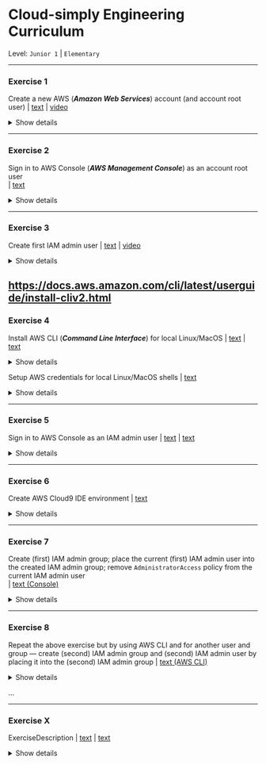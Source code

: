 # Cloud-simply Engineering Curriculum
Level: `Junior 1` | `Elementary`

---
### Exercise 1
Create a new AWS (***Amazon Web Services***) account (and account root user)
  | [text](https://aws.amazon.com/premiumsupport/knowledge-center/create-and-activate-aws-account/)
  | [video](https://www.youtube.com/watch?v=v3WLJ_0hnOU)
<details><summary>Show details</summary>

* **What we have as a result (to check/validate)**
  * AWS account root user credentials: email, password; 12-digit AWS account ID
</details>

---
### Exercise 2
Sign in to AWS Console (***AWS Management Console***) as an account root user	
  | [text](https://docs.aws.amazon.com/IAM/latest/UserGuide/console.html#root-user-sign-in-page)
<details><summary>Show details</summary>

* **What we have as a result (to check/validate)**
  * Access to AWS Cloud resources under the account root user via web interface
</details>

---
### Exercise 3
Create first IAM admin user
  | [text](https://activate.workshop.aws/020_landingzone/prepare/aws-side/administration/30-create-user.html)
  | [video](https://www.youtube.com/watch?v=wRzzBb18qUw&t=321s)
<details><summary>Show details</summary>
  
* **Details**
  * Use AWS Console
* **What we have as a result (to check/validate)**
  * (First) IAM admin user credentials: username, password, access key ID, secret access key 
</details>


https://docs.aws.amazon.com/cli/latest/userguide/install-cliv2.html
---
### Exercise 4
Install AWS CLI (***Command Line Interface***) for local Linux/MacOS
  | [text](https://docs.aws.amazon.com/cli/latest/userguide/install-cliv2.html)
  | [text](https://catalog.us-east-1.prod.workshops.aws/workshops/13304db2-f715-48bf-ada0-92e5c4eea945/en-US/020-landingzone/prepare/local-side/10-aws-cli)
<details><summary>Show details</summary>
  
* **What we have as a result (to check/validate)**
  * AWS CLI (`aws` command) is available in local environment  
</details>

Setup AWS credentials for local Linux/MacOS shells
  | [text](https://catalog.us-east-1.prod.workshops.aws/workshops/13304db2-f715-48bf-ada0-92e5c4eea945/en-US/020-landingzone/prepare/local-side/11-aws-profile)
<details><summary>Show details</summary>
  
* **What we have as a result (to check/validate)**
  * AWS CLI in local environment is configured with access to the created AWS account resources under the IAM admin user	 
</details>

---
### Exercise 5
Sign in to AWS Console as an IAM admin user
  | [text](https://activate.workshop.aws/020_landingzone/prepare/aws-side/administration/40-sign-in-iam.html)
  | [text](https://docs.aws.amazon.com/IAM/latest/UserGuide/console.html#user-sign-in-page)
<details><summary>Show details</summary>
  
* **What we have as a result (to check/validate)**
  * Access to AWS Cloud resources under the IAM admin user via web interface
</details>

---
### Exercise 6
Create AWS Cloud9 IDE environment
  | [text](https://docs.aws.amazon.com/cloud9/latest/user-guide/create-environment-main.html#create-environment-console)
<details><summary>Show details</summary>
  
* **Details**
  * Use AWS Console
  * Set all the following Cloud9 IDE environment settings as default
	  * Environment type, Instance type, Platform, Cost-saving setting, Network settings
* **What we have as a result (to check/validate)**
  * Cloud9 IDE environment is created and configured with access to the created AWS account resources under the IAM admin user	
</details>

---
### Exercise 7
Create (first) IAM admin group; place the current (first) IAM admin user into the created IAM admin group; remove `AdministratorAccess` policy from the current IAM admin user	
  | [text (Console)](https://docs.aws.amazon.com/IAM/latest/UserGuide/getting-started_create-admin-group.html)
<details><summary>Show details</summary>
  
* **Details**
  * Use AWS Console
* **What we have as a result (to check/validate)**
  * No `AdministratorAccess` policy is directly assigned to the current (first) IAM admin user permissions, but the user has administrative access to the created AWS account resources
</details>

---
### Exercise 8
Repeat the above exercise but by using AWS CLI and for another user and group — create (second) IAM admin group and (second) IAM admin user by placing it into the (second) IAM admin group
  | [text (AWS CLI)](https://docs.aws.amazon.com/IAM/latest/UserGuide/getting-started_create-admin-group.html)
<details><summary>Show details</summary>
  
* **Details**
  * Use AWS CLI
* **What we have as a result (to check/validate)**
  * (Second) IAM admin user credentials: username, password, access key ID, secret access key
</details>






...

---
### Exercise X
ExerciseDescription
  | [text](url)
  | [text](url)
<details><summary>Show details</summary>
  
* **Details**
  * DetailsDescription
* **What we have as a result (to check/validate)**
  * ResultDescription
</details>
